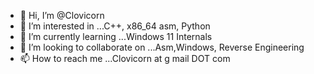 - 👋 Hi, I’m @Clovicorn
- 👀 I’m interested in ...C++, x86_64 asm, Python
- 🌱 I’m currently learning ...Windows 11 Internals
- 💞️ I’m looking to collaborate on ...Asm,Windows, Reverse Engineering
- 📫 How to reach me ...Clovicorn at g mail DOT com

<!---
Clovicorn/Clovicorn is a ✨ special ✨ repository because its `README.md` (this file) appears on your GitHub profile.
You can click the Preview link to take a look at your changes.
--->
